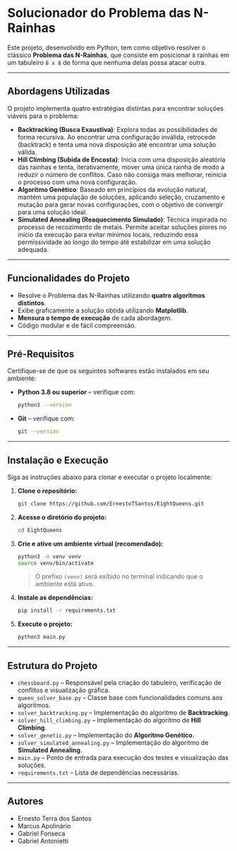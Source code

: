 # Solucionador do Problema das N-Rainhas

Este projeto, desenvolvido em Python, tem como objetivo resolver o clássico **Problema das N-Rainhas**, que consiste em posicionar `8` rainhas em um tabuleiro `8 x 8` de forma que nenhuma delas possa atacar outra.

---

## Abordagens Utilizadas

O projeto implementa quatro estratégias distintas para encontrar soluções viáveis para o problema:

* **Backtracking (Busca Exaustiva)**: Explora todas as possibilidades de forma recursiva. Ao encontrar uma configuração inválida, retrocede (backtrack) e tenta uma nova disposição até encontrar uma solução válida.
* **Hill Climbing (Subida de Encosta)**: Inicia com uma disposição aleatória das rainhas e tenta, iterativamente, mover uma única rainha de modo a reduzir o número de conflitos. Caso não consiga mais melhorar, reinicia o processo com uma nova configuração.
* **Algoritmo Genético**: Baseado em princípios da evolução natural, mantém uma população de soluções, aplicando seleção, cruzamento e mutação para gerar novas configurações, com o objetivo de convergir para uma solução ideal.
* **Simulated Annealing (Reaquecimento Simulado)**: Técnica inspirada no processo de recozimento de metais. Permite aceitar soluções piores no início da execução para evitar mínimos locais, reduzindo essa permissividade ao longo do tempo até estabilizar em uma solução adequada.

---

## Funcionalidades do Projeto

* Resolve o Problema das N-Rainhas utilizando **quatro algoritmos distintos**.
* Exibe graficamente a solução obtida utilizando **Matplotlib**.
* **Mensura o tempo de execução** de cada abordagem.
* Código modular e de fácil compreensão.

---

## Pré-Requisitos

Certifique-se de que os seguintes softwares estão instalados em seu ambiente:

* **Python 3.8 ou superior** – verifique com:

  ```bash
  python3 --version
  ```
* **Git** – verifique com:

  ```bash
  git --version
  ```

---

## Instalação e Execução

Siga as instruções abaixo para clonar e executar o projeto localmente:

1. **Clone o repositório:**

   ```bash
   git clone https://github.com/ErnestoTSantos/EightQueens.git
   ```

2. **Acesse o diretório do projeto:**

   ```bash
   cd EightQueens
   ```

3. **Crie e ative um ambiente virtual (recomendado):**

   ```bash
   python3 -m venv venv
   source venv/bin/activate
   ```

   > O prefixo `(venv)` será exibido no terminal indicando que o ambiente está ativo.

4. **Instale as dependências:**

   ```bash
   pip install -r requirements.txt
   ```

5. **Execute o projeto:**

   ```bash
   python3 main.py
   ```

---

## Estrutura do Projeto

* `chessboard.py` – Responsável pela criação do tabuleiro, verificação de conflitos e visualização gráfica.
* `queen_solver_base.py` – Classe base com funcionalidades comuns aos algoritmos.
* `solver_backtracking.py` – Implementação do algoritmo de **Backtracking**.
* `solver_hill_climbing.py` – Implementação do algoritmo de **Hill Climbing**.
* `solver_genetic.py` – Implementação do **Algoritmo Genético**.
* `solver_simulated_annealing.py` – Implementação do algoritmo de **Simulated Annealing**.
* `main.py` – Ponto de entrada para execução dos testes e visualização das soluções.
* `requirements.txt` – Lista de dependências necessárias.

---

## Autores

* Ernesto Terra dos Santos
* Marcus Apolinário
* Gabriel Fonseca
* Gabriel Antonietti
